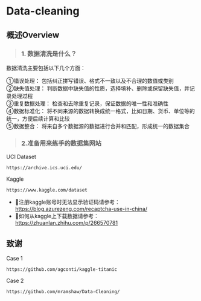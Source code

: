 # Data-cleaning
## 概述Overview
> ### 1. 数据清洗是什么？
数据清洗主要包括以下几个方面：

①错误处理： 包括纠正拼写错误、格式不一致以及不合理的数值或类别  
②缺失值处理： 判断数据中缺失值的性质，选择填补、删除或保留缺失值，并记录处理过程  
③重复数据处理： 检查和去除重复记录，保证数据的唯一性和准确性  
④数据标准化： 将不同来源的数据转换成统一格式，比如日期、货币、单位等的统一，方便后续计算和比较  
⑤数据整合： 将来自多个数据源的数据进行合并和匹配，形成统一的数据集合  

> ### 2.准备用来练手的数据集网站
UCI Dataset
```
https://archive.ics.uci.edu/
```
Kaggle
```
https://www.kaggle.com/dataset
```
- 🌸注册kaggle账号时无法显示验证码请参考：https://blog.azurezeng.com/recaptcha-use-in-china/  
- 🌼如何从kaggle上下载数据请参考：https://zhuanlan.zhihu.com/p/266570781  








## 致谢
Case 1
```
https://github.com/agconti/kaggle-titanic
```
Case 2
```
https://github.com/mramshaw/Data-Cleaning/
```

